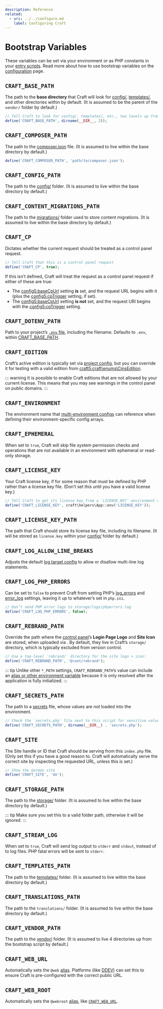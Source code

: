 ```yaml
---
description: Reference
related:
  - uri: ../../configure.md
    label: Configuring Craft
---
```


# Bootstrap Variables

These variables can be set via your environment or as PHP constants in your [entry scripts](../../configure.md#entry-script). Read more about how to use bootstrap variables on the [configuration](../../configure.md#bootstrap-config) page.

<!-- more -->

<See path="../../configure" label="Configuring Craft" description="Learn about all the ways to customize Craft." />

## `CRAFT_BASE_PATH`

The path to the **base directory** that Craft will look for [config/](../../system/directory-structure.md#config), [templates/](../../system/directory-structure.md#templates), and other directories within by default. (It is assumed to be the parent of the `vendor/` folder by default.)

```php
// Tell Craft to look for config/, templates/, etc., two levels up from here
define('CRAFT_BASE_PATH', dirname(__DIR__, 2));
```

## `CRAFT_COMPOSER_PATH`

The path to the [composer.json](../../system/directory-structure.md#composer-json) file. (It is assumed to live within the base directory by default.)

```php
define('CRAFT_COMPOSER_PATH', 'path/to/composer.json');
```

## `CRAFT_CONFIG_PATH`

The path to the [config/](../../system/directory-structure.md#config) folder. (It is assumed to live within the base directory by default.)

## `CRAFT_CONTENT_MIGRATIONS_PATH`

The path to the [migrations/](../../system/directory-structure.md#migrations) folder used to store content migrations. (It is assumed to live within the base directory by default.)

## `CRAFT_CP`

Dictates whether the current request should be treated as a control panel request.

```php
// Tell Craft that this is a control panel request
define('CRAFT_CP', true);
```

If this isn’t defined, Craft will treat the request as a control panel request if either of these are true:

- The <config5:baseCpUrl> setting **is** set, and the request URL begins with it (plus the <config5:cpTrigger> setting, if set).
- The <config5:baseCpUrl> setting **is not** set, and the request URI begins with the <config5:cpTrigger> setting.

## `CRAFT_DOTENV_PATH`

Path to your project’s [`.env` file](../../system/directory-structure.md#env), including the filename. Defaults to `.env`, within [CRAFT_BASE_PATH](#craft-base-path).

## `CRAFT_EDITION` <Since ver="5.2.0" feature="The CRAFT_EDITION bootstrap variable" />

Craft’s active edition is typically set via [project config](../../system/project-config.md), but you can override it for testing with a valid edition from <craft5:craft\enums\CmsEdition>.

::: warning
It is possible to enable Craft editions that are not allowed by your current license. This means that you may see warnings in the control panel on public domains.
:::

## `CRAFT_ENVIRONMENT`

The environment name that [multi-environment configs](../../configure.md#multi-environment-configs) can reference when defining their environment-specific config arrays.

## `CRAFT_EPHEMERAL`

When set to `true`, Craft will skip file system permission checks and operations that are not available in an environment with ephemeral or read-only storage.

## `CRAFT_LICENSE_KEY`

Your Craft license key, if for some reason that must be defined by PHP rather than a license key file. (Don’t set this until you have a valid license key.)

```php
// Tell Craft to get its license key from a `LICENSE_KEY` environment variable
define('CRAFT_LICENSE_KEY', craft\helpers\App::env('LICENSE_KEY'));
```

## `CRAFT_LICENSE_KEY_PATH`

The path that Craft should store its license key file, including its filename. (It will be stored as `license.key` within your [config/](../../system/directory-structure.md#config) folder by default.)

## `CRAFT_LOG_ALLOW_LINE_BREAKS`

Adjusts the default [log target config](../../system/logging.md#monolog) to allow or disallow multi-line log statements.

## `CRAFT_LOG_PHP_ERRORS`

Can be set to `false` to prevent Craft from setting PHP’s [log_errors](https://php.net/manual/en/errorfunc.configuration.php#ini.log-errors) and [error_log](https://php.net/manual/en/errorfunc.configuration.php#ini.error-log) settings, leaving it up to whatever’s set in `php.ini`.

```php
// Don’t send PHP error logs to storage/logs/phperrors.log
define('CRAFT_LOG_PHP_ERRORS', false);
```

## `CRAFT_REBRAND_PATH` <Since ver="5.2.0" feature="The CRAFT_REBRAND_PATH bootstrap variable" />

Override the path where the [control panel](../../system/control-panel.md)’s **Login Page Logo** and **Site Icon** are stored, when uploaded via <Journey path="Settings, General" />. By default, they live in Craft’s `storage/` directory, which is typically excluded from version control.

```php
// Use a top-level `rebrand/` directory for the site logo + icon:
define('CRAFT_REBRAND_PATH', '@root/rebrand');
```

::: tip
Unlike other `*_PATH` settings, `CRAFT_REBRAND_PATH`’s value can include an [alias or other environment variable](../../configure.md#aliases-and-environment-variables) because it is only resolved after the application is fully initialized.
:::

## `CRAFT_SECRETS_PATH`

The path to a [secrets](../../configure.md#secrets) file, whose values are _not_ loaded into the environment.

```php
// Check the `secrets.php` file next to this script for sensitive values:
define('CRAFT_SECRETS_PATH', dirname(__DIR__) . 'secrets.php');
```

## `CRAFT_SITE`

The Site handle or ID that Craft should be serving from this `index.php` file. (Only set this if you have a good reason to. Craft will automatically serve the correct site by inspecting the requested URL, unless this is set.)

```php
// Show the German site
define('CRAFT_SITE', 'de');
```

## `CRAFT_STORAGE_PATH`

The path to the [storage/](../../system/directory-structure.md#storage) folder. (It is assumed to live within the base directory by default.)

::: tip
Make sure you set this to a valid folder path, otherwise it will be ignored.
:::

## `CRAFT_STREAM_LOG`

When set to `true`, Craft will send log output to `stderr` and `stdout`, instead of to log files. PHP fatal errors will be sent to `stderr`.

## `CRAFT_TEMPLATES_PATH`

The path to the [templates/](../../system/directory-structure.md#templates) folder. (It is assumed to live within the base directory by default.)

## `CRAFT_TRANSLATIONS_PATH`

The path to the `translations/` folder. (It is assumed to live within the base directory by default.)

## `CRAFT_VENDOR_PATH`

The path to the [vendor/](../../system/directory-structure.md#vendor) folder. (It is assumed to live 4 directories up from the bootstrap script by default.)

## `CRAFT_WEB_URL`

Automatically sets the `@web` [alias](../../configure.md#aliases). Platforms (like [DDEV](../../install.md)) can set this to ensure Craft is pre-configured with the correct public URL.

## `CRAFT_WEB_ROOT`

Automatically sets the `@webroot` [alias](../../configure.md#aliases), like [`CRAFT_WEB_URL`](#craft-web-url).
